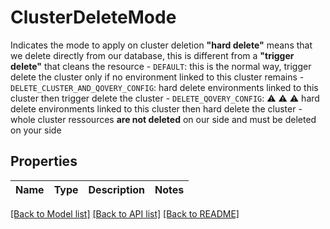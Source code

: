 # ClusterDeleteMode

Indicates the mode to apply on cluster deletion   **\"hard delete\"** means that we delete directly from our database, this is different from a **\"trigger delete\"** that cleans the resource - `DEFAULT`: this is the normal way, trigger delete the cluster only if no environment linked to this cluster remains - `DELETE_CLUSTER_AND_QOVERY_CONFIG`: hard delete environments linked to this cluster then trigger delete the cluster - `DELETE_QOVERY_CONFIG`: ⚠️ ⚠️ ⚠️ hard delete environments linked to this cluster then hard delete the cluster - whole cluster ressources **are not deleted** on our side and must be deleted on your side 

## Properties

Name | Type | Description | Notes
------------ | ------------- | ------------- | -------------

[[Back to Model list]](../README.md#documentation-for-models) [[Back to API list]](../README.md#documentation-for-api-endpoints) [[Back to README]](../README.md)


